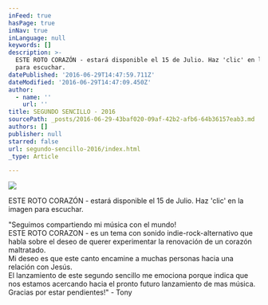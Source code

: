 ```yaml
---
inFeed: true
hasPage: true
inNav: true
inLanguage: null
keywords: []
description: >-
  ESTE ROTO CORAZÓN - estará disponible el 15 de Julio. Haz 'clic' en la imagen
  para escuchar.
datePublished: '2016-06-29T14:47:59.711Z'
dateModified: '2016-06-29T14:47:09.450Z'
author:
  - name: ''
    url: ''
title: SEGUNDO SENCILLO - 2016
sourcePath: _posts/2016-06-29-43baf020-09af-42b2-afb6-64b36157eab3.md
authors: []
publisher: null
starred: false
url: segundo-sencillo-2016/index.html
_type: Article

---
```

![](https://the-grid-user-content.s3-us-west-2.amazonaws.com/e4c9e539-a831-4fcd-8a17-1ad55383a2c6.jpg)

ESTE ROTO CORAZÓN - estará disponible el 15 de Julio. Haz 'clic' en la imagen para escuchar.

"Seguimos compartiendo mi música con el mundo!  
ESTE ROTO CORAZON - es un tema con sonido indie-rock-alternativo que habla sobre el deseo de querer experimentar la renovación de un corazón maltratado.  
Mi deseo es que este canto encamine a muchas personas hacia una relación con Jesús.  
El lanzamiento de este segundo sencillo me emociona porque indica que nos estamos acercando hacia el pronto futuro lanzamiento de mas música.  
Gracias por estar pendientes!" - Tony
